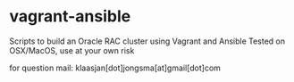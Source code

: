 # vagrant-ansible

Scripts to build an Oracle RAC cluster using Vagrant and Ansible
Tested on OSX/MacOS, use at your own risk

for question mail: klaasjan[dot]jongsma[at]gmail[dot]com
